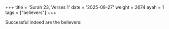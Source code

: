 +++
title = 'Surah 23, Verses 1'
date = '2025-08-27'
weight = 2674
ayah = 1
tags = ["believers"]
+++

Successful indeed are the believers: